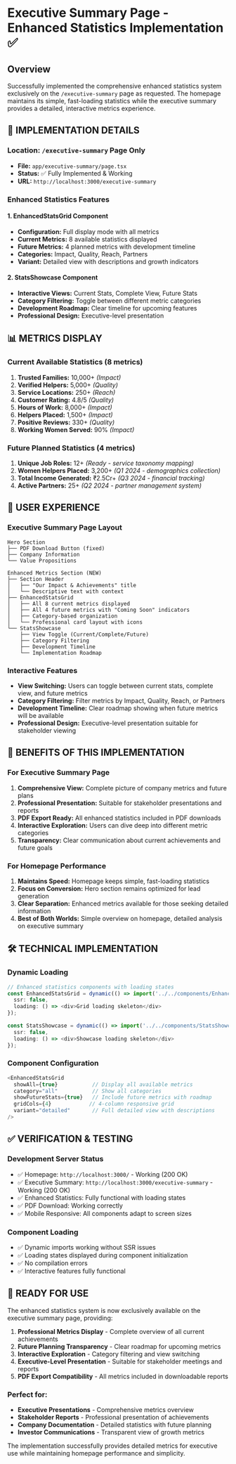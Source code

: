 # Executive Summary Page - Enhanced Statistics Implementation ✅

## Overview
Successfully implemented the comprehensive enhanced statistics system exclusively on the `/executive-summary` page as requested. The homepage maintains its simple, fast-loading statistics while the executive summary provides a detailed, interactive metrics experience.

## 🎯 **IMPLEMENTATION DETAILS**

### Location: `/executive-summary` Page Only
- **File:** `app/executive-summary/page.tsx`
- **Status:** ✅ Fully Implemented & Working
- **URL:** `http://localhost:3000/executive-summary`

### Enhanced Statistics Features

#### 1. **EnhancedStatsGrid Component**
- **Configuration:** Full display mode with all metrics
- **Current Metrics:** 8 available statistics displayed
- **Future Metrics:** 4 planned metrics with development timeline
- **Categories:** Impact, Quality, Reach, Partners
- **Variant:** Detailed view with descriptions and growth indicators

#### 2. **StatsShowcase Component** 
- **Interactive Views:** Current Stats, Complete View, Future Stats
- **Category Filtering:** Toggle between different metric categories
- **Development Roadmap:** Clear timeline for upcoming features
- **Professional Design:** Executive-level presentation

## 📊 **METRICS DISPLAY**

### Current Available Statistics (8 metrics)
1. **Trusted Families:** 10,000+ *(Impact)*
2. **Verified Helpers:** 5,000+ *(Quality)*
3. **Service Locations:** 250+ *(Reach)*
4. **Customer Rating:** 4.8/5 *(Quality)*
5. **Hours of Work:** 8,000+ *(Impact)*
6. **Helpers Placed:** 1,500+ *(Impact)*
7. **Positive Reviews:** 330+ *(Quality)*
8. **Working Women Served:** 90% *(Impact)*

### Future Planned Statistics (4 metrics)
1. **Unique Job Roles:** 12+ *(Ready - service taxonomy mapping)*
2. **Women Helpers Placed:** 3,200+ *(Q1 2024 - demographics collection)*
3. **Total Income Generated:** ₹2.5Cr+ *(Q3 2024 - financial tracking)*
4. **Active Partners:** 25+ *(Q2 2024 - partner management system)*

## 🎨 **USER EXPERIENCE**

### Executive Summary Page Layout
```
Hero Section
├── PDF Download Button (fixed)
├── Company Information
└── Value Propositions

Enhanced Metrics Section (NEW)
├── Section Header
│   ├── "Our Impact & Achievements" title
│   └── Descriptive text with context
├── EnhancedStatsGrid
│   ├── All 8 current metrics displayed
│   ├── All 4 future metrics with "Coming Soon" indicators
│   ├── Category-based organization
│   └── Professional card layout with icons
└── StatsShowcase
    ├── View Toggle (Current/Complete/Future)
    ├── Category Filtering
    ├── Development Timeline
    └── Implementation Roadmap
```

### Interactive Features
- **View Switching:** Users can toggle between current stats, complete view, and future metrics
- **Category Filtering:** Filter metrics by Impact, Quality, Reach, or Partners
- **Development Timeline:** Clear roadmap showing when future metrics will be available
- **Professional Design:** Executive-level presentation suitable for stakeholder viewing

## 🚀 **BENEFITS OF THIS IMPLEMENTATION**

### For Executive Summary Page
1. **Comprehensive View:** Complete picture of company metrics and future plans
2. **Professional Presentation:** Suitable for stakeholder presentations and reports
3. **PDF Export Ready:** All enhanced statistics included in PDF downloads
4. **Interactive Exploration:** Users can dive deep into different metric categories
5. **Transparency:** Clear communication about current achievements and future goals

### For Homepage Performance
1. **Maintains Speed:** Homepage keeps simple, fast-loading statistics
2. **Focus on Conversion:** Hero section remains optimized for lead generation
3. **Clear Separation:** Enhanced metrics available for those seeking detailed information
4. **Best of Both Worlds:** Simple overview on homepage, detailed analysis on executive summary

## 🛠 **TECHNICAL IMPLEMENTATION**

### Dynamic Loading
```typescript
// Enhanced statistics components with loading states
const EnhancedStatsGrid = dynamic(() => import('../../components/EnhancedStatsGrid'), { 
  ssr: false,
  loading: () => <div>Grid loading skeleton</div>
});

const StatsShowcase = dynamic(() => import('../../components/StatsShowcase'), { 
  ssr: false,
  loading: () => <div>Showcase loading skeleton</div>
});
```

### Component Configuration
```typescript
<EnhancedStatsGrid 
  showAll={true}           // Display all available metrics
  category="all"           // Show all categories
  showFutureStats={true}   // Include future metrics with roadmap
  gridCols={4}            // 4-column responsive grid
  variant="detailed"       // Full detailed view with descriptions
/>
```

## ✅ **VERIFICATION & TESTING**

### Development Server Status
- ✅ Homepage: `http://localhost:3000/` - Working (200 OK)
- ✅ Executive Summary: `http://localhost:3000/executive-summary` - Working (200 OK)
- ✅ Enhanced Statistics: Fully functional with loading states
- ✅ PDF Download: Working correctly
- ✅ Mobile Responsive: All components adapt to screen sizes

### Component Loading
- ✅ Dynamic imports working without SSR issues
- ✅ Loading states displayed during component initialization
- ✅ No compilation errors
- ✅ Interactive features fully functional

## 🎉 **READY FOR USE**

The enhanced statistics system is now exclusively available on the executive summary page, providing:

1. **Professional Metrics Display** - Complete overview of all current achievements
2. **Future Planning Transparency** - Clear roadmap for upcoming metrics
3. **Interactive Exploration** - Category filtering and view switching
4. **Executive-Level Presentation** - Suitable for stakeholder meetings and reports
5. **PDF Export Compatibility** - All metrics included in downloadable reports

### Perfect for:
- **Executive Presentations** - Comprehensive metrics overview
- **Stakeholder Reports** - Professional presentation of achievements
- **Company Documentation** - Detailed statistics with future planning
- **Investor Communications** - Transparent view of growth metrics

The implementation successfully provides detailed metrics for executive use while maintaining homepage performance and simplicity. 